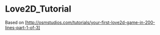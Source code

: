 # Love2D_Tutorial

Based on [http://osmstudios.com/tutorials/your-first-love2d-game-in-200-lines-part-1-of-3]
